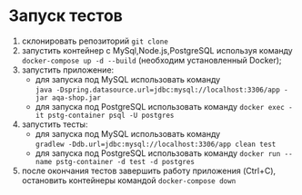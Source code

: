 
# **Запуск тестов**

1. склонировать репозиторий `git clone`
2. запустить контейнер с MySql,Node.js,PostgreSQL используя команду `docker-compose up -d --build` (необходим установленный Docker); 
3. запустить приложение:
    * для запуска под MySQL использовать команду   
    ```java -Dspring.datasource.url=jdbc:mysql://localhost:3306/app -jar aqa-shop.jar```
    * для запуска под PostgreSQL использовать команду
     ``` docker exec -it pstg-container psql -U postgres ```
4. запустить тесты:
   * для запуска под MySQL использовать команду                                          
   ```gradlew -Ddb.url=jdbc:mysql://localhost:3306/app clean test```
   * для запуска под PostgreSQL использовать команду
   ```docker run --name pstg-container -d test -d postgres```
5. после окончания тестов завершить работу приложения (Ctrl+C), остановить контейнеры командой `docker-compose down`   
